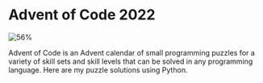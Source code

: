 # Advent of Code 2022
![56%](https://progress-bar.dev/56)

Advent of Code is an Advent calendar of small programming puzzles for a variety of skill sets and skill levels that can be solved in any programming language. Here are my puzzle solutions using Python.